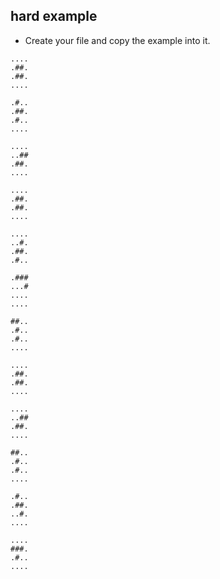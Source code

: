 ## hard example

- Create your file and copy the example into it.

```
....
.##.
.##.
....

.#..
.##.
.#..
....

....
..##
.##.
....

....
.##.
.##.
....

....
..#.
.##.
.#..

.###
...#
....
....

##..
.#..
.#..
....

....
.##.
.##.
....

....
..##
.##.
....

##..
.#..
.#..
....

.#..
.##.
..#.
....

....
###.
.#..
....

```
